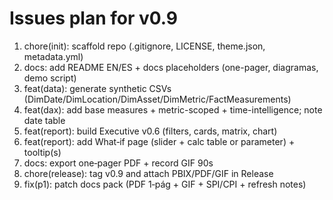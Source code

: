 # Issues plan for v0.9

1) chore(init): scaffold repo (.gitignore, LICENSE, theme.json, metadata.yml)
2) docs: add README EN/ES + docs placeholders (one-pager, diagramas, demo script)
3) feat(data): generate synthetic CSVs (DimDate/DimLocation/DimAsset/DimMetric/FactMeasurements)
4) feat(dax): add base measures + metric-scoped + time-intelligence; note date table
5) feat(report): build Executive v0.6 (filters, cards, matrix, chart) 
6) feat(report): add What‑if page (slider + calc table or parameter) + tooltip(s)
7) docs: export one‑pager PDF + record GIF 90s
8) chore(release): tag v0.9 and attach PBIX/PDF/GIF in Release
9) fix(p1): patch docs pack (PDF 1‑pág + GIF + SPI/CPI + refresh notes)